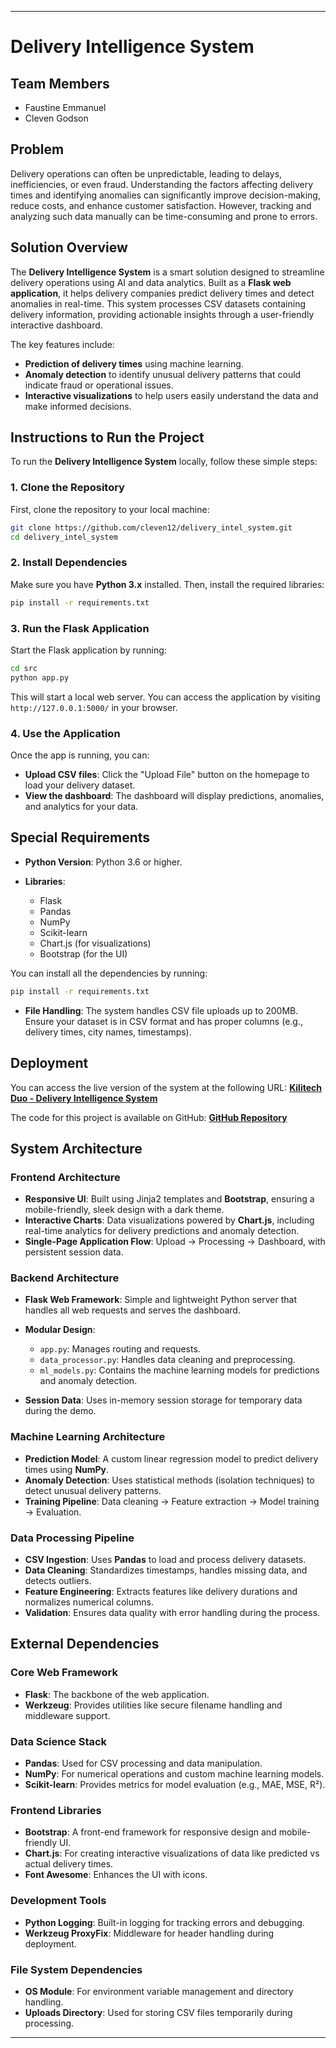 
---

# Delivery Intelligence System

## Team Members

* Faustine Emmanuel
* Cleven Godson

## Problem

Delivery operations can often be unpredictable, leading to delays, inefficiencies, or even fraud. Understanding the factors affecting delivery times and identifying anomalies can significantly improve decision-making, reduce costs, and enhance customer satisfaction. However, tracking and analyzing such data manually can be time-consuming and prone to errors.

## Solution Overview

The **Delivery Intelligence System** is a smart solution designed to streamline delivery operations using AI and data analytics. Built as a **Flask web application**, it helps delivery companies predict delivery times and detect anomalies in real-time. This system processes CSV datasets containing delivery information, providing actionable insights through a user-friendly interactive dashboard.

The key features include:

* **Prediction of delivery times** using machine learning.
* **Anomaly detection** to identify unusual delivery patterns that could indicate fraud or operational issues.
* **Interactive visualizations** to help users easily understand the data and make informed decisions.

## Instructions to Run the Project

To run the **Delivery Intelligence System** locally, follow these simple steps:

### 1. Clone the Repository

First, clone the repository to your local machine:

```bash
git clone https://github.com/cleven12/delivery_intel_system.git
cd delivery_intel_system
````

### 2. Install Dependencies

Make sure you have **Python 3.x** installed. Then, install the required libraries:

```bash
pip install -r requirements.txt
```

### 3. Run the Flask Application

Start the Flask application by running:

```bash
cd src
python app.py
```

This will start a local web server. You can access the application by visiting `http://127.0.0.1:5000/` in your browser.

### 4. Use the Application

Once the app is running, you can:

* **Upload CSV files**: Click the "Upload File" button on the homepage to load your delivery dataset.
* **View the dashboard**: The dashboard will display predictions, anomalies, and analytics for your data.

## Special Requirements

* **Python Version**: Python 3.6 or higher.
* **Libraries**:

  * Flask
  * Pandas
  * NumPy
  * Scikit-learn
  * Chart.js (for visualizations)
  * Bootstrap (for the UI)

You can install all the dependencies by running:

```bash
pip install -r requirements.txt
```

* **File Handling**: The system handles CSV file uploads up to 200MB. Ensure your dataset is in CSV format and has proper columns (e.g., delivery times, city names, timestamps).

## Deployment

You can access the live version of the system at the following URL:
**[Kilitech Duo - Delivery Intelligence System](https://anna2tx.pythonanywhere.com)**

The code for this project is available on GitHub:
**[GitHub Repository](https://github.com/cleven12/delivery_intel_system)**

## System Architecture

### Frontend Architecture

* **Responsive UI**: Built using Jinja2 templates and **Bootstrap**, ensuring a mobile-friendly, sleek design with a dark theme.
* **Interactive Charts**: Data visualizations powered by **Chart.js**, including real-time analytics for delivery predictions and anomaly detection.
* **Single-Page Application Flow**: Upload → Processing → Dashboard, with persistent session data.

### Backend Architecture

* **Flask Web Framework**: Simple and lightweight Python server that handles all web requests and serves the dashboard.

* **Modular Design**:

  * `app.py`: Manages routing and requests.
  * `data_processor.py`: Handles data cleaning and preprocessing.
  * `ml_models.py`: Contains the machine learning models for predictions and anomaly detection.

* **Session Data**: Uses in-memory session storage for temporary data during the demo.

### Machine Learning Architecture

* **Prediction Model**: A custom linear regression model to predict delivery times using **NumPy**.
* **Anomaly Detection**: Uses statistical methods (isolation techniques) to detect unusual delivery patterns.
* **Training Pipeline**: Data cleaning → Feature extraction → Model training → Evaluation.

### Data Processing Pipeline

* **CSV Ingestion**: Uses **Pandas** to load and process delivery datasets.
* **Data Cleaning**: Standardizes timestamps, handles missing data, and detects outliers.
* **Feature Engineering**: Extracts features like delivery durations and normalizes numerical columns.
* **Validation**: Ensures data quality with error handling during the process.

## External Dependencies

### Core Web Framework

* **Flask**: The backbone of the web application.
* **Werkzeug**: Provides utilities like secure filename handling and middleware support.

### Data Science Stack

* **Pandas**: Used for CSV processing and data manipulation.
* **NumPy**: For numerical operations and custom machine learning models.
* **Scikit-learn**: Provides metrics for model evaluation (e.g., MAE, MSE, R²).

### Frontend Libraries

* **Bootstrap**: A front-end framework for responsive design and mobile-friendly UI.
* **Chart.js**: For creating interactive visualizations of data like predicted vs actual delivery times.
* **Font Awesome**: Enhances the UI with icons.

### Development Tools

* **Python Logging**: Built-in logging for tracking errors and debugging.
* **Werkzeug ProxyFix**: Middleware for header handling during deployment.

### File System Dependencies

* **OS Module**: For environment variable management and directory handling.
* **Uploads Directory**: Used for storing CSV files temporarily during processing.

---
